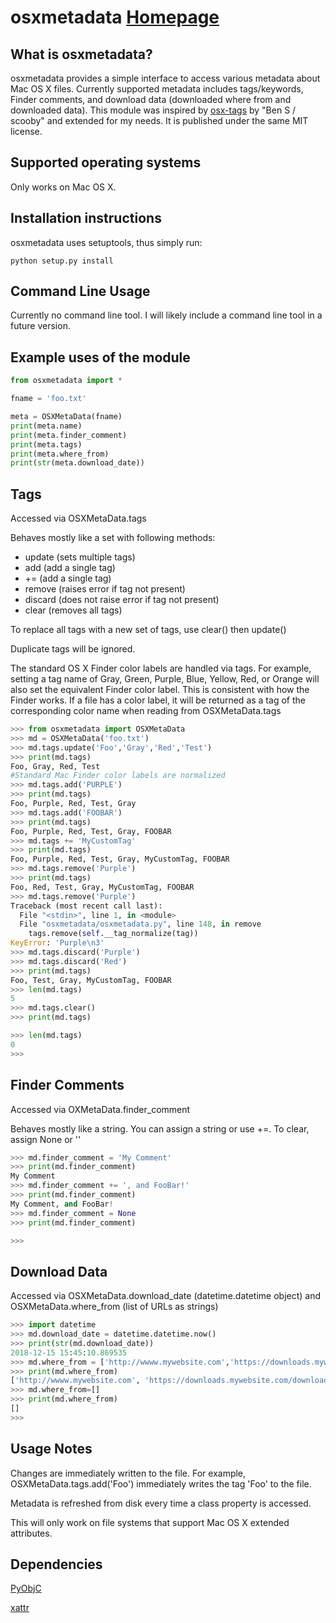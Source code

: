 osxmetadata [Homepage](https://github.com/RhetTbull/osxmetadata)
========

What is osxmetadata?
-----------------

osxmetadata provides a simple interface to access various metadata about Mac OS X files.  Currently supported metadata includes tags/keywords, Finder comments, and download data (downloaded where from and downloaded data).  This module was inspired by [osx-tags]( https://github.com/scooby/osx-tags) by "Ben S / scooby" and extended for my needs.  It is published under the same MIT license.

Supported operating systems
---------------------------

Only works on Mac OS X.

Installation instructions
-------------------------

osxmetadata uses setuptools, thus simply run:

	python setup.py install

Command Line Usage
------------------

Currently no command line tool.  I will likely include a command line tool in a future version.

Example uses of the module
--------------------------

```python
from osxmetadata import *

fname = 'foo.txt'

meta = OSXMetaData(fname)
print(meta.name)
print(meta.finder_comment)
print(meta.tags)
print(meta.where_from)
print(str(meta.download_date))

```
Tags
----

Accessed via OSXMetaData.tags

Behaves mostly like a set with following methods:

* update (sets multiple tags)
* add (add a single tag)
* += (add a single tag)
* remove (raises error if tag not present)
* discard (does not raise error if tag not present)
* clear (removes all tags)

To replace all tags with a new set of tags, use clear() then update()

Duplicate tags will be ignored.

The standard OS X Finder color labels are handled via tags.  For example, setting a tag name of Gray, Green, Purple, Blue, Yellow, Red, or Orange will also set the equivalent Finder color label. This is consistent with how the Finder works.  If a file has a color label, it will be returned as a tag of the corresponding color name when reading from OSXMetaData.tags

```python
>>> from osxmetadata import OSXMetaData
>>> md = OSXMetaData('foo.txt')
>>> md.tags.update('Foo','Gray','Red','Test')
>>> print(md.tags)
Foo, Gray, Red, Test
#Standard Mac Finder color labels are normalized
>>> md.tags.add('PURPLE')
>>> print(md.tags)
Foo, Purple, Red, Test, Gray
>>> md.tags.add('FOOBAR')
>>> print(md.tags)
Foo, Purple, Red, Test, Gray, FOOBAR
>>> md.tags += 'MyCustomTag'
>>> print(md.tags)
Foo, Purple, Red, Test, Gray, MyCustomTag, FOOBAR
>>> md.tags.remove('Purple')
>>> print(md.tags)
Foo, Red, Test, Gray, MyCustomTag, FOOBAR
>>> md.tags.remove('Purple')
Traceback (most recent call last):
  File "<stdin>", line 1, in <module>
  File "osxmetadata/osxmetadata.py", line 148, in remove
    tags.remove(self.__tag_normalize(tag))
KeyError: 'Purple\n3'
>>> md.tags.discard('Purple')
>>> md.tags.discard('Red')
>>> print(md.tags)
Foo, Test, Gray, MyCustomTag, FOOBAR
>>> len(md.tags)
5
>>> md.tags.clear()
>>> print(md.tags)

>>> len(md.tags)
0
>>>
```

Finder Comments
---------------

Accessed via OXMetaData.finder_comment

Behaves mostly like a string.  You can assign a string or use +=. To clear, assign None or ''

```python
>>> md.finder_comment = 'My Comment'
>>> print(md.finder_comment)
My Comment
>>> md.finder_comment += ', and FooBar!'
>>> print(md.finder_comment)
My Comment, and FooBar!
>>> md.finder_comment = None
>>> print(md.finder_comment)

>>>
```

Download Data
-------------
Accessed via OSXMetaData.download_date (datetime.datetime object) and OSXMetaData.where_from (list of URLs as strings)


```python
>>> import datetime
>>> md.download_date = datetime.datetime.now()
>>> print(str(md.download_date))
2018-12-15 15:45:10.869535
>>> md.where_from = ['http://wwww.mywebsite.com','https://downloads.mywebsite.com/downloads/foo']
>>> print(md.where_from)
['http://wwww.mywebsite.com', 'https://downloads.mywebsite.com/downloads/foo']
>>> md.where_from=[]
>>> print(md.where_from)
[]
>>>
```

Usage Notes
-----------
Changes are immediately written to the file.  For example, OSXMetaData.tags.add('Foo') immediately writes the tag 'Foo' to the file.

Metadata is refreshed from disk every time a class property is accessed.

This will only work on file systems that support Mac OS X extended attributes.

Dependencies
------------
[PyObjC](https://pythonhosted.org/pyobjc/)

[xattr](https://github.com/xattr/xattr)
